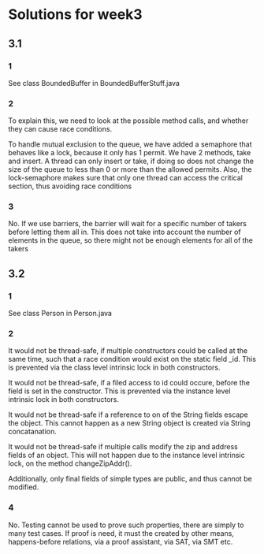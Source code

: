 # Solutions for week3

## 3.1

### 1
See class BoundedBuffer in BoundedBufferStuff.java

### 2

To explain this, we need to look at the possible method calls, and whether they can cause race conditions.

To handle mutual exclusion to the queue, we have added a semaphore that behaves like a lock, because it only has 1 permit.
We have 2 methods, take and insert. A thread can only insert or take, if doing so does not change the size of the queue to less than 0 or more than the allowed permits. Also, the lock-semaphore makes sure that only one thread can access the critical section, thus avoiding race conditions

### 3

No. If we use barriers, the barrier will wait for a specific number of takers before letting them all in. This does not take into account the number of elements in the queue, so there might not be enough elements for all of the takers


## 3.2

### 1

See class Person in Person.java

### 2

It would not be thread-safe, if multiple constructors could be called at the same time, such that a race condition would exist on the static field _id. This is prevented via the class level intrinsic lock in both constructors.

It would not be thread-safe, if a filed access to id could occure, before the field is set in the constructor. This is prevented via the instance level intrinsic lock in both constructors.

It would not be thread-safe if a reference to on of the String fields escape the object. This cannot happen as a new String object is created via String concatanation.

It would not be thread-safe if multiple calls modify the zip and address fields of an object. This will not happen due to the instance level intrinsic lock, on the method changeZipAddr().

Additionally, only final fields of simple types are public, and thus cannot be modified.

### 4

No. Testing cannot be used to prove such properties, there are simply to many test cases. If proof is need, it must the created by other means, happens-before relations, via a proof assistant, via SAT, via SMT etc.